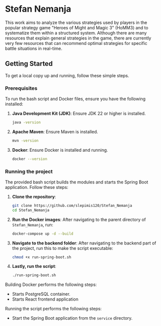# Stefan Nemanja

This work aims to analyze the various strategies used by players in the popular strategy game "Heroes of Might and Magic 3" (HoMM3) and to systematize them within a structured system. Although there are many resources that explain general strategies in the game, there are currently very few resources that can recommend optimal strategies for specific battle situations in real-time.

## Getting Started

To get a local copy up and running, follow these simple steps.

### Prerequisites

To run the bash script and Docker files, ensure you have the following installed:

1. **Java Development Kit (JDK)**: Ensure JDK 22 or higher is installed.
    ```bash
    java -version
    ```

2. **Apache Maven**: Ensure Maven is installed.
    ```bash
    mvn -version
    ```

3. **Docker**: Ensure Docker is installed and running.
    ```bash
    docker --version
    ```

### Running the project

The provided bash script builds the modules and starts the Spring Boot application. Follow these steps:

1. **Clone the repository**:
    ```bash
    git clone https://github.com/slepimis120/Stefan_Nemanja
    cd Stefan_Nemanja
    ```

2. **Run the Docker images**:
   After navigating to the parent directory of `Stefan_Nemanja`, run:
    ```bash
    docker-compose up -d --build
    ```

3. **Navigate to the backend folder**:
    After navigating to the backend part of the project, run this to make the script executable:
    ```bash
    chmod +x run-spring-boot.sh
    ```

4. **Lastly, run the script**:
    ```bash
    ./run-spring-boot.sh
    ```

Building Docker performs the following steps:
- Starts PostgreSQL container.
- Starts React frontend application

Running the script performs the following steps:
- Start the Spring Boot application from the `service` directory.